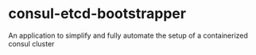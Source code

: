 # consul-etcd-bootstrapper
An application to simplify and fully automate the setup of a containerized consul cluster

